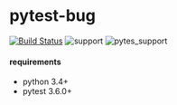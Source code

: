 # pytest-bug

[![Build Status](https://travis-ci.com/tolstislon/pytest-bug.svg?branch=master)](https://travis-ci.com/tolstislon/pytest-bug)
![support](https://img.shields.io/badge/python-3.4%20%7C%203.5%20%7C%203.6%20%7C%203.7%20-blue.svg)
![pytes_support](https://img.shields.io/badge/pytest-3.6.0%20%2B-blue.svg)


#### requirements
* python 3.4+
* pytest 3.6.0+